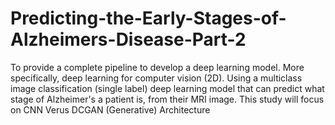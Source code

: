 # Predicting-the-Early-Stages-of-Alzheimers-Disease-Part-2
 To provide a complete pipeline to develop a deep learning model. More specifically, deep learning for computer vision (2D). Using a multiclass image classification (single label) deep learning model that can predict what stage of Alzheimer's a patient is, from their MRI image.  This study will focus on CNN Verus DCGAN (Generative) Architecture

